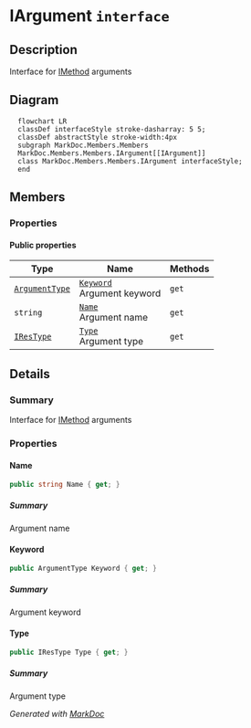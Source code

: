 # IArgument `interface`

## Description
Interface for [IMethod](./IMethod.md) arguments

## Diagram
```mermaid
  flowchart LR
  classDef interfaceStyle stroke-dasharray: 5 5;
  classDef abstractStyle stroke-width:4px
  subgraph MarkDoc.Members.Members
  MarkDoc.Members.Members.IArgument[[IArgument]]
  class MarkDoc.Members.Members.IArgument interfaceStyle;
  end
```

## Members
### Properties
#### Public  properties
| Type | Name | Methods |
| --- | --- | --- |
| [`ArgumentType`](../enums/ArgumentType.md) | [`Keyword`](#keyword)<br>Argument keyword | `get` |
| `string` | [`Name`](#name)<br>Argument name | `get` |
| [`IResType`](../resolvedtypes/IResType.md) | [`Type`](#type)<br>Argument type | `get` |

## Details
### Summary
Interface for [IMethod](./IMethod.md) arguments

### Properties
#### Name
```csharp
public string Name { get; }
```
##### Summary
Argument name

#### Keyword
```csharp
public ArgumentType Keyword { get; }
```
##### Summary
Argument keyword

#### Type
```csharp
public IResType Type { get; }
```
##### Summary
Argument type

*Generated with* [*MarkDoc*](https://github.com/hailstorm75/MarkDoc.Core)
